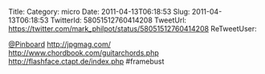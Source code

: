 Title: 
Category: micro
Date: 2011-04-13T06:18:53
Slug: 2011-04-13T06:18:53
TwitterId: 58051512760414208
TweetUrl: https://twitter.com/mark_philpot/status/58051512760414208
ReTweetUser: 

[@Pinboard](https://twitter.com/Pinboard) http://jpgmag.com/ http://www.chordbook.com/guitarchords.php http://flashface.ctapt.de/index.php #framebust
